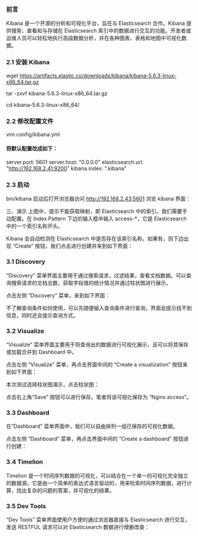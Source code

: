 ### 前言

Kibana 是一个开源的分析和可视化平台，旨在与 Elasticsearch 合作。Kibana 提供搜索、查看和与存储在 Elasticsearch 索引中的数据进行交互的功能。开发者或运维人员可以轻松地执行高级数据分析，并在各种图表、表格和地图中可视化数据。

### 2.1 安装 Kibana
 
wget https://artifacts.elastic.co/downloads/kibana/kibana-5.6.3-linux-x86_64.tar.gz
 
tar -zxvf kibana-5.6.3-linux-x86_64.tar.gz
 
cd kibana-5.6.3-linux-x86_64/

### 2.2 修改配置文件

 
vim config/kibana.yml
 
#### 将默认配置改成如下：
 
server.port: 5601
server.host: "0.0.0.0"
elasticsearch.url: "http://192.168.2.41:9200"
kibana.index: ".kibana"

### 2.3 启动

 
bin/kibana
启动后打开浏览器访问 http://192.168.2.43:5601 浏览 kibana 界面：



三、演示
上图中，提示不能获取映射，即 Elasticsearch 中的索引。我们需要手动配置。在 Index Pattern 下边的输入框中输入 access-*，它是 Elasticsearch 中的一个索引名称开头。

Kibana 会自动检测在 Elasticsearch 中是否存在该索引名称，如果有，则下边出现 “Create” 按钮，我们点击进行创建并来到如下界面：

### 3.1 Discovery

“Discovery” 菜单界面主要用于通过搜索请求，过滤结果，查看文档数据。可以查询搜索请求的文档总数，获取字段值的统计情况并通过柱状图进行展示。

点击左侧 “Discovery” 菜单，来到如下界面：

不了解查询条件如何使用，可以先随便输入查询条件进行查询，界面会提示找不到信息，同时还会提示查询方式。

### 3.2 Visualize

“Visualize” 菜单界面主要用于将查询出的数据进行可视化展示，且可以将其保存或加载合并到 Dashboard 中。

点击左侧 “Visualize” 菜单，再点击界面中间的 “Create a visualization” 按钮来到如下界面：

本次测试选择柱状图演示，点击柱状图：

点击右上角“Save” 按钮可以进行保存。笔者将该可视化保存为 “Nginx access”。

### 3.3 Dashboard

在“Dashboard” 菜单界面中，我们可以自由排列一组已保存的可视化数据。

点击左侧 “Dashboard” 菜单，再点击界面中间的 “Create a dashboard” 按钮进行创建：

### 3.4 Timelion

Timelion 是一个时间序列数据的可视化，可以结合在一个单一的可视化完全独立的数据源。它是由一个简单的表达式语言驱动的，用来检索时间序列数据，进行计算，找出复杂的问题的答案，并可视化的结果。

### 3.5 Dev Tools

“Dev Tools” 菜单界面使用户方便的通过浏览器直接与 Elasticsearch 进行交互，发送 RESTFUL 请求可以对 Elasticsearch 数据进行增删改查：

